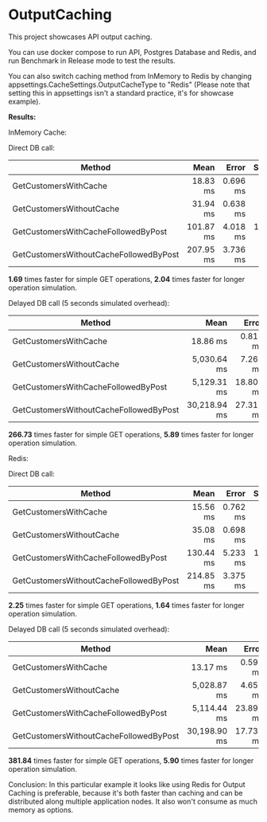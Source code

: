 
# OutputCaching

This project showcases API output caching.

You can use docker compose to run API, Postgres Database and Redis, and run Benchmark in Release mode to test the results.

You can also switch caching method from InMemory to Redis by changing appsettings.CacheSettings.OutputCacheType to "Redis" (Please note that setting this in appsettings isn't a standard practice, it's for showcase example).

**Results:**

InMemory Cache:

Direct DB call:

| Method                                 | Mean      | Error    | StdDev    |
|--------------------------------------- |----------:|---------:|----------:|
| GetCustomersWithCache                  |  18.83 ms | 0.696 ms |  2.042 ms |
| GetCustomersWithoutCache               |  31.94 ms | 0.638 ms |  1.304 ms |
| GetCustomersWithCacheFollowedByPost    | 101.87 ms | 4.018 ms | 11.784 ms |
| GetCustomersWithoutCacheFollowedByPost | 207.95 ms | 3.736 ms |  6.444 ms |

**1.69** times faster for simple GET operations, **2.04** times faster for longer operation simulation.

Delayed DB call (5 seconds simulated overhead):

| Method                                 | Mean         | Error     | StdDev    |
|--------------------------------------- |-------------:|----------:|----------:|
| GetCustomersWithCache                  |     18.86 ms |  0.817 ms |  2.382 ms |
| GetCustomersWithoutCache               |  5,030.64 ms |  7.268 ms |  6.798 ms |
| GetCustomersWithCacheFollowedByPost    |  5,129.31 ms | 18.809 ms | 16.674 ms |
| GetCustomersWithoutCacheFollowedByPost | 30,218.94 ms | 27.318 ms | 22.812 ms |

**266.73** times faster for simple GET operations, **5.89** times faster for longer operation simulation.


Redis:

Direct DB call:

| Method                                 | Mean      | Error    | StdDev    |
|--------------------------------------- |----------:|---------:|----------:|
| GetCustomersWithCache                  |  15.56 ms | 0.762 ms |  2.248 ms |
| GetCustomersWithoutCache               |  35.08 ms | 0.698 ms |  0.908 ms |
| GetCustomersWithCacheFollowedByPost    | 130.44 ms | 5.233 ms | 15.430 ms |
| GetCustomersWithoutCacheFollowedByPost | 214.85 ms | 3.375 ms |  2.992 ms |

**2.25** times faster for simple GET operations, **1.64** times faster for longer operation simulation.

Delayed DB call (5 seconds simulated overhead):

| Method                                 | Mean         | Error     | StdDev    |
|--------------------------------------- |-------------:|----------:|----------:|
| GetCustomersWithCache                  |     13.17 ms |  0.596 ms |  1.749 ms |
| GetCustomersWithoutCache               |  5,028.87 ms |  4.650 ms |  4.122 ms |
| GetCustomersWithCacheFollowedByPost    |  5,114.44 ms | 23.890 ms | 21.178 ms |
| GetCustomersWithoutCacheFollowedByPost | 30,198.90 ms | 17.732 ms | 15.719 ms |

**381.84** times faster for simple GET operations, **5.90** times faster for longer operation simulation.

Conclusion: In this particular example it looks like using Redis for Output Caching is preferable, because it's both faster than  caching and can be distributed along multiple application nodes. It also won't consume as much memory as  options.
